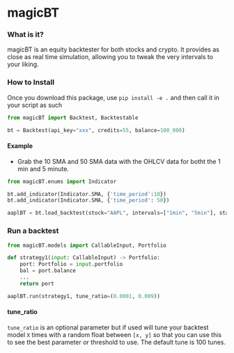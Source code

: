 # magicBT

### What is it?
magicBT is an equity backtester for both stocks and crypto. It provides as close as real time simulation, allowing you to tweak the very intervals to your liking.

### How to Install
Once you download this package, use `pip install -e .` and then call it in your script as such
```python
from magicBT import Backtest, Backtestable

bt = Backtest(api_key="xxx", credits=55, balance=100_000)
```
#### Example
- Grab the 10 SMA and 50 SMA data with the OHLCV data for botht the 1 min and 5 minute.
```python
from magicBT.enums import Indicator

bt.add_indicator(Indicator.SMA, {'time_period':10})
bt.add_indicator(Indicator.SMA, {'time_period': 50})

aaplBT = bt.load_backtest(stock="AAPL", intervals=["1min", "5min"], start_time="2023/4/1")
```


### Run a backtest
```python
from magicBT.models import CallableInput, Portfolio

def strategy1(input: CallableInput) -> Portfolio:
    port: Portfolio = input.portfolio
    bal = port.balance
    ...
    return port

aaplBT.run(strategy1, tune_ratio=(0.0001, 0.009))
```

#### tune_ratio
`tune_ratio` is an optional parameter but if used will tune your backtest model `X` times with a random float between `[x, y]` so that you can use this to see the best
parameter or threshold to use. The default tune is 100 tunes.